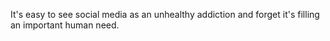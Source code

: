 It's easy to see social media as an unhealthy addiction and forget it's filling an important human need.

